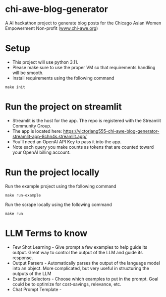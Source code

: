 # chi-awe-blog-generator
A AI hackathon project to generate blog posts for the Chicago Asian Women Empowerment Non-profit (www.chi-awe.org)

# Setup
- This project will use python 3.11. 
- Please make sure to use the proper VM so that requirements handling will be smooth.
- Install requirements using the following command
```
make init
```

# Run the project on streamlit
- Streamlit is the host for the app. The repo is registered with the Streamlit Community Group. 
- The app is located here: https://victoriang555-chi-awe-blog-generator-streamlit-app-8chn4s.streamlit.app/
- You'll need an OpenAI API Key to pass it into the app.
- Note each query you make counts as tokens that are counted toward your OpenAI billing account.

# Run the project locally
Run the example project using the following command
```
make run-example
```

Run the scrape locally using the following command
```
make run
```

# LLM Terms to know
- Few Shot Learning - Give prompt a few examples to help guide its output. Great way to control the output of the LLM and guide its response.
- Output Parsers - Automatically parses the output of the language model into an object. More complicated, but very useful in structuring the outputs of the LLM
- Example Selectors - Choose which examples to put in the prompt. Goal could be to optimize for cost-savings, relevance, etc.
- Chat Prompt Template - 
